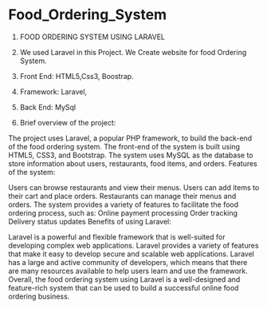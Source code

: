 # Food_Ordering_System
1. FOOD ORDERING SYSTEM USING LARAVEL
2. We used Laravel in this Project. We Create website for food Ordering System.
3. Front End: HTML5,Css3, Boostrap.
4. Framework: Laravel,
5. Back End: MySql

6. Brief overview of the project:

The project uses Laravel, a popular PHP framework, to build the back-end of the food ordering system.
The front-end of the system is built using HTML5, CSS3, and Bootstrap.
The system uses MySQL as the database to store information about users, restaurants, food items, and orders.
Features of the system:

Users can browse restaurants and view their menus.
Users can add items to their cart and place orders.
Restaurants can manage their menus and orders.
The system provides a variety of features to facilitate the food ordering process, such as:
Online payment processing
Order tracking
Delivery status updates
Benefits of using Laravel:

Laravel is a powerful and flexible framework that is well-suited for developing complex web applications.
Laravel provides a variety of features that make it easy to develop secure and scalable web applications.
Laravel has a large and active community of developers, which means that there are many resources available to help users learn and use the framework.
Overall, the food ordering system using Laravel is a well-designed and feature-rich system that can be used to build a successful online food ordering business.
